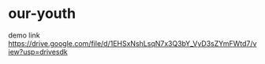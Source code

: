 # our-youth
demo link
https://drive.google.com/file/d/1EHSxNshLsqN7x3Q3bY_VyD3sZYmFWtd7/view?usp=drivesdk 
